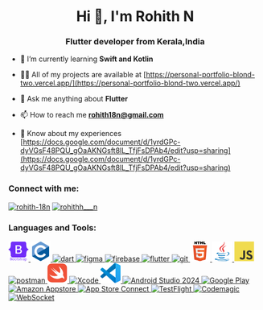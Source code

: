 <h1 align="center">Hi 👋, I'm Rohith N</h1>
<h3 align="center">Flutter developer from Kerala,India</h3>

- 🌱 I’m currently learning **Swift and Kotlin**

- 👨‍💻 All of my projects are available at [https://personal-portfolio-blond-two.vercel.app/](https://personal-portfolio-blond-two.vercel.app/)

- 💬 Ask me anything about **Flutter**

- 📫 How to reach me **rohith18n@gmail.com**

- 📄 Know about my experiences [https://docs.google.com/document/d/1yrdGPc-dyVGsF48PQU_gOaAKNGsft8lL_TfjFsDPAb4/edit?usp=sharing](https://docs.google.com/document/d/1yrdGPc-dyVGsF48PQU_gOaAKNGsft8lL_TfjFsDPAb4/edit?usp=sharing)

<h3 align="left">Connect with me:</h3>
<p align="left">
<a href="https://linkedin.com/in/rohith-18n" target="blank"><img align="center" src="https://raw.githubusercontent.com/rahuldkjain/github-profile-readme-generator/master/src/images/icons/Social/linked-in-alt.svg" alt="rohith-18n" height="30" width="40" /></a>
<a href="https://instagram.com/rohithh___n" target="blank"><img align="center" src="https://raw.githubusercontent.com/rahuldkjain/github-profile-readme-generator/master/src/images/icons/Social/instagram.svg" alt="rohithh___n" height="30" width="40" /></a>
</p>

<h3 align="left">Languages and Tools:</h3>
<p align="left"> <a href="https://getbootstrap.com" target="_blank" rel="noreferrer"> <img src="https://raw.githubusercontent.com/devicons/devicon/master/icons/bootstrap/bootstrap-plain-wordmark.svg" alt="bootstrap" width="40" height="40"/> </a> <a href="https://www.cprogramming.com/" target="_blank" rel="noreferrer"> <img src="https://raw.githubusercontent.com/devicons/devicon/master/icons/c/c-original.svg" alt="c" width="40" height="40"/> </a> <a href="https://dart.dev" target="_blank" rel="noreferrer"> <img src="https://www.vectorlogo.zone/logos/dartlang/dartlang-icon.svg" alt="dart" width="40" height="40"/> </a> <a href="https://www.figma.com/" target="_blank" rel="noreferrer"> <img src="https://www.vectorlogo.zone/logos/figma/figma-icon.svg" alt="figma" width="40" height="40"/> </a> <a href="https://firebase.google.com/" target="_blank" rel="noreferrer"> <img src="https://www.vectorlogo.zone/logos/firebase/firebase-icon.svg" alt="firebase" width="40" height="40"/> </a> <a href="https://flutter.dev" target="_blank" rel="noreferrer"> <img src="https://www.vectorlogo.zone/logos/flutterio/flutterio-icon.svg" alt="flutter" width="40" height="40"/> </a> <a href="https://git-scm.com/" target="_blank" rel="noreferrer"> <img src="https://www.vectorlogo.zone/logos/git-scm/git-scm-icon.svg" alt="git" width="40" height="40"/> </a> <a href="https://www.w3.org/html/" target="_blank" rel="noreferrer"> <img src="https://raw.githubusercontent.com/devicons/devicon/master/icons/html5/html5-original-wordmark.svg" alt="html5" width="40" height="40"/> </a> <a href="https://www.java.com" target="_blank" rel="noreferrer"> <img src="https://raw.githubusercontent.com/devicons/devicon/master/icons/java/java-original.svg" alt="java" width="40" height="40"/> </a> <a href="https://developer.mozilla.org/en-US/docs/Web/JavaScript" target="_blank" rel="noreferrer"> <img src="https://raw.githubusercontent.com/devicons/devicon/master/icons/javascript/javascript-original.svg" alt="javascript" width="40" height="40"/> </a> <a href="https://postman.com" target="_blank" rel="noreferrer"> <img src="https://www.vectorlogo.zone/logos/getpostman/getpostman-icon.svg" alt="postman" width="40" height="40"/> </a> <a href="https://developer.apple.com/swift/" target="_blank" rel="noreferrer"> <img src="https://raw.githubusercontent.com/devicons/devicon/master/icons/swift/swift-original.svg" alt="swift" width="40" height="40"/> </a>  <a href="https://developer.apple.com/xcode/" target="_blank" rel="noreferrer">
    <img src="https://upload.wikimedia.org/wikipedia/commons/1/1e/Xcode_Icon.png" alt="Xcode" width="40" height="40"/>
  </a>
  <a href="https://code.visualstudio.com/" target="_blank" rel="noreferrer">
    <img src="https://raw.githubusercontent.com/devicons/devicon/master/icons/vscode/vscode-original.svg" alt="VS Code" width="40" height="40"/>
  </a>
  <a href="https://developer.android.com/studio" target="_blank" rel="noreferrer">
    <img src="https://upload.wikimedia.org/wikipedia/commons/thumb/5/51/Android_Studio_Logo_2024.svg/800px-Android_Studio_Logo_2024.svg.png" alt="Android Studio 2024" width="40" height="40"/>
  </a>
  <a href="https://play.google.com/store" target="_blank" rel="noreferrer">
    <img src="https://www.google.com/imgres?q=google%20play%20icon&imgurl=https%3A%2F%2Fcdn-icons-png.flaticon.com%2F512%2F732%2F732208.png&imgrefurl=https%3A%2F%2Fwww.flaticon.com%2Ffree-icon%2Fgoogle-play_732208&docid=ntAG8_VXlcj5vM&tbnid=7HzMK_M4iNBavM&vet=12ahUKEwjW2-nQ48CNAxWET2wGHTapMDIQM3oECBgQAA..i&w=512&h=512&hcb=2&ved=2ahUKEwjW2-nQ48CNAxWET2wGHTapMDIQM3oECBgQAA" alt="Google Play" width="40" height="40"/>
  </a>
  <a href="https://www.amazon.com/appstore" target="_blank" rel="noreferrer">
    <img src="https://img.icons8.com/fluency/48/amazon-appstore.png" alt="Amazon Appstore" width="40" height="40"/>
  </a>
  <a href="https://developer.apple.com/app-store-connect/" target="_blank" rel="noreferrer">
    <img src="https://developer.apple.com/news/images/og/asc-og.png" alt="App Store Connect" width="40" height="40"/>
  </a>
  <a href="https://developer.apple.com/testflight/" target="_blank" rel="noreferrer">
    <img src="https://developer.apple.com/news/images/og/testflight-og.png" alt="TestFlight" width="40" height="40"/>
  </a>
  <a href="https://codemagic.io/" target="_blank" rel="noreferrer">
    <img src="https://avatars.githubusercontent.com/u/53334409?s=280&v=4" alt="Codemagic" width="40" height="40"/>
  </a>
  <a href="https://developer.mozilla.org/en-US/docs/Web/API/WebSockets_API" target="_blank" rel="noreferrer">
    <img src="https://www.google.com/imgres?q=websocket%20orange%20svg%20icon&imgurl=https%3A%2F%2Frepository-images.githubusercontent.com%2F159722346%2Fcd6aea00-9079-11ea-8f48-771cb5a8dffc&imgrefurl=https%3A%2F%2Fgithub.com%2FMarfusios%2Fwebsocket-client&docid=pPwHlVv27tMXTM&tbnid=xMjdGCcreGJHmM&vet=12ahUKEwj_wsXb5sCNAxXEUGcHHZT0FsgQM3oECB4QAA..i&w=267&h=200&hcb=2&ved=2ahUKEwj_wsXb5sCNAxXEUGcHHZT0FsgQM3oECB4QAA" alt="WebSocket" width="40" height="40"/>
  </a>
</p>


